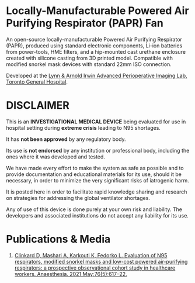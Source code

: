 # Locally-Manufacturable Powered Air Purifying Respirator (PAPR) Fan
An open-source locally-manufacturable Powered Air Purifying Respirator (PAPR), produced using standard electronic components, Li-ion batteries from power-tools, HME filters, and a hip-mounted cast urethane enclosure created with silicone casting from 3D printed model. 
Compatible with modified snorkel mask devices with standard 22mm ISO connection.  

Developed at the [Lynn & Arnold Irwin Advanced Perioperative Imaging Lab, Toronto General Hospital](https://apil.ca).

# DISCLAIMER
This is an **INVESTIGATIONAL MEDICAL DEVICE** being evaluated for use
in hospital setting during **extreme crisis** leading to N95
shortages.

It has **not been approved** by any regulatory body.

Its use is **not endorsed** by any institution or professional body,
including the ones where it was developed and tested.

We have made every effort to make the system as safe as possible and to
provide documentation and educational materials for its use, should it be
necessary, in order to minimize the very significant risks of iatrogenic harm.

It is posted here in order to facilitate rapid knowledge sharing and research
on strategies for addressing the global ventilator shortages.

Any of use of this device is done purely at your own risk and liability. The
developers and associated institutions do not accept any liability for its use.

# Publications & Media
1. [Clinkard D, Mashari A, Karkouti K, Fedorko L. Evaluation of N95 respirators, modified snorkel masks and low-cost powered air-purifying respirators: a prospective observational cohort study in healthcare workers. Anaesthesia. 2021 May;76(5):617–22.](https://doi.org/10.1111/anae.15392) 
